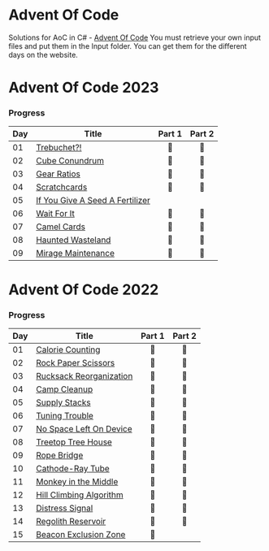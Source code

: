# Advent Of Code
Solutions for AoC in C# - [Advent Of Code](https://adventofcode.com)
You must retrieve your own input files and put them in the Input folder. 
You can get them for the different days on the website.  

# Advent Of Code 2023

### Progress

| Day | Title                                                   | Part 1 | Part 2 |
|-----|---------------------------------------------------------|:------:|:------:|
| 01  | [Trebuchet?!](src/AoC.2023/Day1.cs)                     |   🌟   |   🌟   |
| 02  | [Cube Conundrum](src/AoC.2023/Day2.cs)                  |   🌟   |   🌟   |
| 03  | [Gear Ratios](src/AoC.2023/Day3.cs)                     |   🌟   |   🌟   |
| 04  | [Scratchcards](src/AoC.2023/Day4.cs)                    |   🌟   |   🌟   |
| 05  | [If You Give A Seed A Fertilizer](src/AoC.2023/Day5.cs) |      |        |
| 06  | [Wait For It](src/AoC.2023/Day6.cs)                     |   🌟   |   🌟   |
| 07  | [Camel Cards](src/AoC.2023/Day7.cs)                     |   🌟   |   🌟   |
| 08  | [Haunted Wasteland](src/AoC.2023/Day8.cs)               |   🌟   |   🌟   |
| 09  | [Mirage Maintenance](src/AoC.2023/Day9.cs)              |   🌟   |   🌟   |



# Advent Of Code 2022

### Progress

| Day | Title                                           | Part 1 | Part 2 |
|-----|-------------------------------------------------|:------:|:------:|
| 01  | [Calorie Counting](src/AoC.2022/Day1.cs)        |   🌟   |   🌟   |
| 02  | [Rock Paper Scissors](src/AoC.2022/Day2.cs)     |   🌟   |   🌟   |
| 03  | [Rucksack Reorganization](src/AoC.2022/Day3.cs) |   🌟   |   🌟   |
| 04  | [Camp Cleanup](src/AoC.2022/Day4.cs)            |   🌟   |   🌟   |
| 05  | [Supply Stacks](src/AoC.2022/Day5.cs)           |    🌟  |    🌟    |
| 06  | [Tuning Trouble](src/AoC.2022/Day6.cs)          |   🌟   |   🌟   |
| 07  | [No Space Left On Device](src/AoC.2022/Day7.cs) |   🌟   |   🌟   |
| 08  | [Treetop Tree House](src/AoC.2022/Day8.cs) |   🌟   |   🌟   |
| 09  | [Rope Bridge](src/AoC.2022/Day9.cs) |   🌟   |   🌟   |
| 10  | [Cathode-Ray Tube](src/AoC.2022/Day10.cs) |   🌟   |   🌟   |
| 11  | [Monkey in the Middle](src/AoC.2022/Day11.cs) |   🌟   |   🌟   |
| 12  | [Hill Climbing Algorithm](src/AoC.2022/Day12.cs) |   🌟   |   🌟   |
| 13  | [Distress Signal](src/AoC.2022/Day13.cs) |   🌟   |   🌟   |
| 14  | [Regolith Reservoir](src/AoC.2022/Day14.cs) |   🌟   |   🌟   |
| 15  | [Beacon Exclusion Zone](src/AoC.2022/Day15.cs) |   🌟   |      |